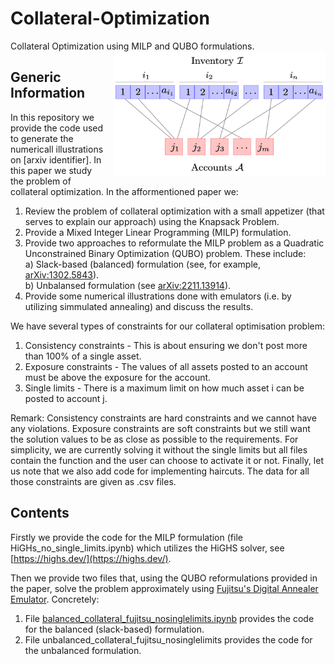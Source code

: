 # Collateral-Optimization
Collateral Optimization using MILP and QUBO formulations. 
<img src="bipartite.png" alt="" width="340" height="200" align="right" style="margin-left: 10px; margin-bottom: 10px;">

<h2>Generic Information</h2>

In this repository we provide the code used to generate the numericall illustrations on [arxiv identifier]. In this paper we study the problem of collateral optimization. In the afformentioned paper we:
1. Review the problem of collateral optimization with a small appetizer (that serves to explain our approach) using the Knapsack Problem.
2. Provide a Mixed Integer Linear Programming (MILP) formulation. 
3. Provide two approaches to reformulate the MILP problem as a Quadratic Unconstrained Binary Optimization (QUBO) problem. These include:   
  a) Slack-based (balanced) formulation (see, for example, [arXiv:1302.5843](https://arxiv.org/abs/1302.5843)).  
  b) Unbalansed formulation (see [arXiv:2211.13914](https://arxiv.org/abs/1302.5843)).
4. Provide some numerical illustrations done with emulators (i.e. by utilizing simmulated annealing) and discuss the results.

We have several types of constraints for our collateral optimisation problem: 
1. Consistency constraints - This is about ensuring we don't post more than 100% of a single asset. 
2. Exposure constraints - The values of all assets posted to an account must be above the exposure for the account. 
3. Single limits - There is a maximum limit on how much asset i can be posted to account j. 

Remark: Consistency constraints are hard constraints and we cannot have any violations. Exposure constraints are soft constraints but we still want the solution values to be as close as possible to the requirements. For simplicity, we are currently solving it without the single limits but all files contain the function and the user can choose to activate it or not. Finally, let us note that we also add code for implementing haircuts. The data for all those constraints are given as .csv files.


<h2>Contents</h2>

Firstly we provide the code for the MILP formulation (file HiGHs_no_single_limits.ipynb) which utilizes the HiGHS solver, see [https://highs.dev/](https://highs.dev/).

Then we provide two files that, using the QUBO reformulations provided in the paper, solve the problem approximately using [Fujitsu's Digital Annealer Emulator](https://www.fujitsu.com/de/themes/digitalannealer/get-started/get-started-en.html). Concretely:  
1. File [balanced_collateral_fujitsu_nosinglelimits.ipynb](./balanced_collateral_fujitsu_nosinglelimits.ipynb) provides the code for the balanced (slack-based) formulation.  
2. File unbalanced_collateral_fujitsu_nosinglelimits provides the code for the unbalanced formulation.



